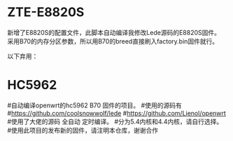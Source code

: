 # ZTE-E8820S

新增了E8820S的配置文件，此脚本自动编译我修改Lede源码的E8820S固件。
采用B70的内存分区参数，所以用B70的breed直接刷入factory.bin固件就行。

以下弃用：
# HC5962

#自动编译openwrt的hc5962 B70 固件的项目。
#使用的源码有
#https://github.com/coolsnowwolf/lede
#https://github.com/Lienol/openwrt
#使用了大佬的源码 全自动 定时编译。
#分为5.4内核和4.4内核，请自行选择。
#使用此项目的发布新的固件，请注明本仓库，谢谢合作
